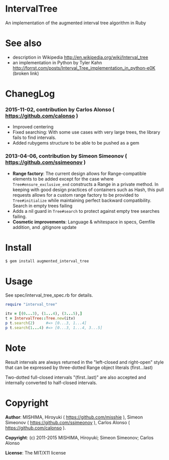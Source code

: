 # IntervalTree
An implementation of the augmented interval tree algorithm in Ruby

# See also
* description in Wikipedia http://en.wikipedia.org/wiki/Interval_tree
* an implementation in Python by Tyler Kahn http://forrst.com/posts/Interval_Tree_implementation_in_python-e0K (broken link)

# ChanegLog

### 2015-11-02, contribution by Carlos Alonso ( https://github.com/calonso )
* Improved centering
* Fixed searching: With some use cases with very large trees, the library fails to find intervals.
* Added rubygems structure to be able to be pushed as a gem  

### 2013-04-06, contribution by Simeon Simeonov ( https://github.com/ssimeonov )
* **Range factory**: The current design allows for Range-compatible elements to be added except for the case where `Tree#ensure_exclusive_end` constructs a Range in a private method. In keeping with good design practices of containers such as Hash, this pull requests allows for a custom range factory to be provided to `Tree#initialize` while maintaining perfect backward compatibility.
Search in empty trees failing
* Adds a nil guard in `Tree#search` to protect against empty tree searches failing.
* **Cosmetic improvements**: Language & whitespace in specs, Gemfile addition, and .gitignore update

# Install

```bash
$ gem install augmented_interval_tree
```

# Usage
See spec/interval_tree_spec.rb for details.
```ruby
require "interval_tree"

itv = [(0...3), (1...4), (3...5),]
t = IntervalTree::Tree.new(itv)
p t.search(2)     #=> [0...3, 1...4]
p t.search(1...4) #=> [0...3, 1...4, 3...5]
```

# Note
Result intervals are always returned
in the "left-closed and right-open" style that can be expressed
by three-dotted Range object literals (first...last)

Two-dotted full-closed intervals "(first..last)" are also accepted and internally
converted to half-closed intervals.

# Copyright
**Author**: MISHIMA, Hiroyuki ( https://github.com/misshie ),  Simeon Simeonov ( https://github.com/ssimeonov ), Carlos Alonso ( https://github.com/calonso ).

**Copyright**: (c) 2011-2015 MISHIMA, Hiroyuki; Simeon Simeonov; Carlos Alonso  

**License**: The MIT/X11 license

